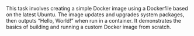 This task involves creating a simple Docker image using a Dockerfile based on the latest Ubuntu. The image updates and upgrades system packages, then outputs “Hello, World!” when run in a container. It demonstrates the basics of building and running a custom Docker image from scratch.